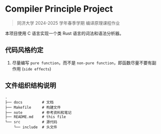 # Compiler Principle Project

> 同济大学 2024-2025 学年春季学期 编译原理课程作业

本项目使用 C 语言实现一个类 Rust 语言的词法和语法分析器。

## 代码风格约定

1. 尽量编写 `pure function`，而不是 `non-pure function`，即函数尽量不要有副作用 (`side effects`)

## 文件组织结构说明

```shell
.
├── docs         # 文档
├── Makefile     # 构建文件
├── note         # 参考资料和笔记
├── README.md    # this file
└── src          # 源代码
    └── include  # 头文件
```

